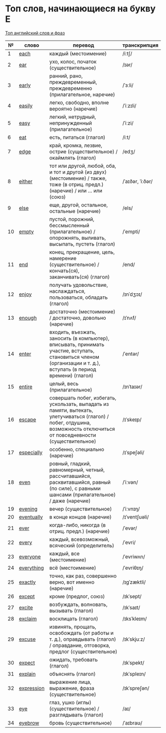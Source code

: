 # Топ слов, начинающиеся на букву E

[Топ английский слов и фраз](../README.md)

| №   | слово                                                                                | перевод                                                                                                                                                                    | транскрипция     |
| --- | ------------------------------------------------------------------------------------ | -------------------------------------------------------------------------------------------------------------------------------------------------------------------------- | ---------------- |
| 1   | [each](https://dictionary.cambridge.org/dictionary/english-russian/each)             | каждый (местоимение)                                                                                                                                                       | /iːtʃ/           |
| 2   | [ear](https://dictionary.cambridge.org/dictionary/english-russian/ear)               | ухо, колос, початок (существительное)                                                                                                                                      | /ɪər/            |
| 3   | [early](https://dictionary.cambridge.org/dictionary/english-russian/early)           | ранний, рано, преждевременный, преждевременно (прилагательное, наречие)                                                                                                    | /ˈɜːli/          |
| 4   | [easily](https://dictionary.cambridge.org/dictionary/english-russian/easily)         | легко, свободно, вполне вероятно (наречие)                                                                                                                                 | /ˈiːzɪli/        |
| 5   | [easy](https://dictionary.cambridge.org/dictionary/english-russian/easy)             | легкий, нетрудный, непринужденный (прилагательное)                                                                                                                         | /ˈiːzi/          |
| 6   | [eat](https://dictionary.cambridge.org/dictionary/english-russian/eat)               | есть, питаться (глагол)                                                                                                                                                    | /iːt/            |
| 7   | [edge](https://dictionary.cambridge.org/dictionary/english-russian/edge)             | край, кромка, лезвие, острие (существительное) / окаймлять (глагол)                                                                                                        | /edʒ/            |
| 8   | [either](https://dictionary.cambridge.org/dictionary/english-russian/either)         | тот или другой, любой, оба, и тот и другой (из двух) (местоимение) / также, тоже (в отриц. предл.) (наречие) / или … или (союз)                                            | /ˈaɪðər, ˈiːðər/ |
| 9   | [else](https://dictionary.cambridge.org/dictionary/english-russian/else)             | еще, другой, остальное, остальные (наречие)                                                                                                                                | /els/            |
| 10  | [empty](https://dictionary.cambridge.org/dictionary/english-russian/empty)           | пустой, порожний, бессмысленный (прилагательное) / опорожнять, выливать, высыпать, пустеть (глагол)                                                                        | /ˈempti/         |
| 11  | [end](https://dictionary.cambridge.org/dictionary/english-russian/end)               | конец, прекращение, цель, намерение (существительное) / кончать(ся), заканчивать(ся) (глагол)                                                                              | /end/            |
| 12  | [enjoy](https://dictionary.cambridge.org/dictionary/english-russian/enjoy)           | получать удовольствие, наслаждаться, пользоваться, обладать (глагол)                                                                                                       | /ɪnˈdʒɔɪ/        |
| 13  | [enough](https://dictionary.cambridge.org/dictionary/english-russian/enough)         | достаточно (местоимение) / достаточно, довольно (наречие)                                                                                                                  | /ɪˈnʌf/          |
| 14  | [enter](https://dictionary.cambridge.org/dictionary/english-russian/enter)           | входить, въезжать, заносить (в компьютер), вписывать, принимать участие, вступать, становиться членом (организации и т. д.), вступать (в период времени) (глагол)          | /ˈentər/         |
| 15  | [entire](https://dictionary.cambridge.org/dictionary/english-russian/entire)         | целый, весь (прилагательное)                                                                                                                                               | /ɪnˈtaɪər/       |
| 16  | [escape](https://dictionary.cambridge.org/dictionary/english-russian/escape)         | совершать побег, избегать, ускользать, выпадать из памяти, вытекать, улетучиваться (глагол) / побег, отдушина, возможность отключиться от повседневности (существительное) | /ɪˈskeɪp/        |
| 17  | [especially](https://dictionary.cambridge.org/dictionary/english-russian/especially) | особенно, специально (наречие)                                                                                                                                             | /ɪˈspeʃəli/      |
| 18  | [even](https://dictionary.cambridge.org/dictionary/english-russian/even)             | ровный, гладкий, равномерный, четный, рассчитавшийся, расквитавшийся, равный (по силе), с равными шансами (прилагательное) / даже (наречие)                                | /ˈiːvən/         |
| 19  | [evening](https://dictionary.cambridge.org/dictionary/english-russian/evening)       | вечер (существительное)                                                                                                                                                    | /ˈiːvnɪŋ/        |
| 20  | [eventually](https://dictionary.cambridge.org/dictionary/english-russian/eventually) | в конце концов (наречие)                                                                                                                                                   | /ɪˈventʃuəli/    |
| 21  | [ever](https://dictionary.cambridge.org/dictionary/english-russian/ever)             | когда-либо, никогда (в отриц. предл.) (наречие)                                                                                                                            | /ˈevər/          |
| 22  | [every](https://dictionary.cambridge.org/dictionary/english-russian/every)           | каждый, всевозможный, всяческий (определитель)                                                                                                                             | /ˈevri/          |
| 23  | [everyone](https://dictionary.cambridge.org/dictionary/english-russian/everyone)     | каждый, все (местоимение)                                                                                                                                                  | /ˈevriwʌn/       |
| 24  | [everything](https://dictionary.cambridge.org/dictionary/english-russian/everything) | всё (местоимение)                                                                                                                                                          | /ˈevriθɪŋ/       |
| 25  | [exactly](https://dictionary.cambridge.org/dictionary/english-russian/exactly)       | точно, как раз, совершенно верно, вот именно (наречие)                                                                                                                     | /ɪɡˈzæktli/      |
| 26  | [except](https://dictionary.cambridge.org/dictionary/english-russian/except)         | кроме (предлог, союз)                                                                                                                                                      | /ɪkˈsept/        |
| 27  | [excite](https://dictionary.cambridge.org/dictionary/english-russian/excite)         | возбуждать, волновать, вызывать (глагол)                                                                                                                                   | /ɪkˈsaɪt/        |
| 28  | [exclaim](https://dictionary.cambridge.org/dictionary/english-russian/exclaim)       | восклицать (глагол)                                                                                                                                                        | /ɪksˈkleɪm/      |
| 29  | [excuse](https://dictionary.cambridge.org/dictionary/english-russian/excuse)         | извинять, прощать, освобождать (от работы и т. д.), оправдывать (глагол) / оправдание, отговорка, предлог (существительное)                                                | /ɪkˈskjuːz/      |
| 30  | [expect](https://dictionary.cambridge.org/dictionary/english-russian/expect)         | ожидать, требовать (глагол)                                                                                                                                                | /ɪkˈspekt/       |
| 31  | [explain](https://dictionary.cambridge.org/dictionary/english-russian/explain)       | объяснять (глагол)                                                                                                                                                         | /ɪkˈspleɪn/      |
| 32  | [expression](https://dictionary.cambridge.org/dictionary/english-russian/expression) | выражение лица, выражение, фраза (существительное)                                                                                                                         | /ɪkˈspreʃən/     |
| 33  | [eye](https://dictionary.cambridge.org/dictionary/english-russian/eye)               | глаз, ушко (иглы) (существительное) / разглядывать (глагол)                                                                                                                | /aɪ/             |
| 34  | [eyebrow](https://dictionary.cambridge.org/dictionary/english-russian/eyebrow)       | бровь (существительное)                                                                                                                                                    | /ˈaɪbraʊ/        |
